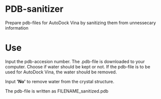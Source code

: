 # PDB-sanitizer
Prepare pdb-files for AutoDock Vina by sanitizing them from unnessecary information

# Use
Input the pdb-accesion number. The .pdb-file is downloaded to your computer. Choose if water should be kept or not. If the pdb-file is to be used for AutoDock Vina, the water should be removed. 

Input **'No'** to remove water from the crystal structure. 

The pdb-file is written as FILENAME_sanitized.pdb
